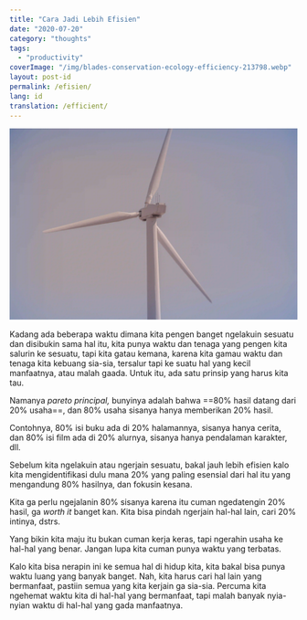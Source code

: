 ```yaml
---
title: "Cara Jadi Lebih Efisien"
date: "2020-07-20"
category: "thoughts"
tags:
  - "productivity"
coverImage: "/img/blades-conservation-ecology-efficiency-213798.webp"
layout: post-id
permalink: /efisien/
lang: id
translation: /efficient/
---
```


![efficient](/img/blades-conservation-ecology-efficiency-213798.webp)

Kadang ada beberapa waktu dimana kita pengen banget ngelakuin sesuatu dan disibukin sama hal itu, kita punya waktu dan tenaga yang pengen kita salurin ke sesuatu, tapi kita gatau kemana, karena kita gamau waktu dan tenaga kita kebuang sia-sia, tersalur tapi ke suatu hal yang kecil manfaatnya, atau malah gaada. Untuk itu, ada satu prinsip yang harus kita tau.

Namanya _pareto principal,_ bunyinya adalah bahwa ==80% hasil datang dari 20% usaha==, dan 80% usaha sisanya hanya memberikan 20% hasil.

Contohnya, 80% isi buku ada di 20% halamannya, sisanya hanya cerita, dan 80% isi film ada di 20% alurnya, sisanya hanya pendalaman karakter, dll.

Sebelum kita ngelakuin atau ngerjain sesuatu, bakal jauh lebih efisien kalo kita mengidentifikasi dulu mana 20% yang paling esensial dari hal itu yang mengandung 80% hasilnya, dan fokusin kesana.

Kita ga perlu ngejalanin 80% sisanya karena itu cuman ngedatengin 20% hasil, ga _worth it_ banget kan. Kita bisa pindah ngerjain hal-hal lain, cari 20% intinya, dstrs.

Yang bikin kita maju itu bukan cuman kerja keras, tapi ngerahin usaha ke hal-hal yang benar. Jangan lupa kita cuman punya waktu yang terbatas.

Kalo kita bisa nerapin ini ke semua hal di hidup kita, kita bakal bisa punya waktu luang yang banyak banget. Nah, kita harus cari hal lain yang bermanfaat, pastiin semua yang kita kerjain ga sia-sia. Percuma kita ngehemat waktu kita di hal-hal yang bermanfaat, tapi malah banyak nyia-nyian waktu di hal-hal yang gada manfaatnya.
